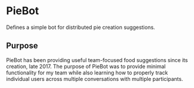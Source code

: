 PieBot
=========
Defines a simple bot for distributed pie creation suggestions.

Purpose
-------
PieBot has been providing useful team-focused food suggestions since its creation, late 2017.
The purpose of PieBot was to provide minimal functionality for my team while also learning how
to properly track individual users across multiple conversations with multiple participants.
